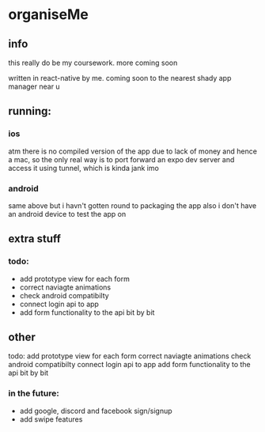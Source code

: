 # organiseMe

## info
this really do be my coursework. more coming soon

written in react-native by me. coming soon to the nearest shady app manager near u

## running:
### ios
atm there is no compiled version of the app due to lack of money and hence a mac, so the only real way is
to port forward an expo dev server and access it using tunnel, which is kinda jank imo
### android 
same above but i havn't gotten round to packaging the app
also i don't have an android device to test the app on


## extra stuff
### todo:
* add prototype view for each form
* correct naviagte animations
* check android compatibilty
* connect login api to app
* add form functionality to the api bit by bit

## other
todo:
add prototype view for each form
correct naviagte animations
check android compatibilty
connect login api to app
add form functionality to the api bit by bit

### in the future:
* add google, discord and facebook sign/signup
* add swipe features
